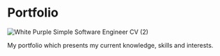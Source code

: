 # Portfolio

![White Purple Simple Software Engineer CV (2)](https://github.com/user-attachments/assets/ca64040b-6808-4799-9052-7ea153d7f474)


My portfolio which presents my current knowledge, skills and interests.
